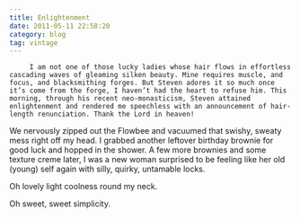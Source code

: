```yaml
---
title: Enlightenment
date: 2011-05-11 22:58:20
category: blog
tag: vintage
---
```

         I am not one of those lucky ladies whose hair flows in effortless cascading waves of gleaming silken beauty. Mine requires muscle, and focus, and blacksmithing forges. But Steven adores it so much once it’s come from the forge, I haven’t had the heart to refuse him. This morning, through his recent neo-monasticism, Steven attained enlightenment and rendered me speechless with an announcement of hair-length renunciation. Thank the Lord in heaven! 

 We nervously zipped out the Flowbee and vacuumed that swishy, sweaty mess right off my head. I grabbed another leftover birthday brownie for good luck and hopped in the shower. A few more brownies and some texture creme later, I was a new woman surprised to be feeling like her old (young) self again with silly, quirky, untamable locks. 

 Oh lovely light coolness round my neck. 

 Oh sweet, sweet simplicity. 